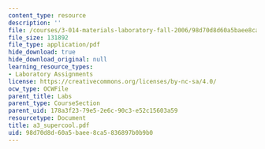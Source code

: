 ```yaml
---
content_type: resource
description: ''
file: /courses/3-014-materials-laboratory-fall-2006/98d70d8d60a5baee8ca5836897b0b9b0_a3_supercool.pdf
file_size: 131892
file_type: application/pdf
hide_download: true
hide_download_original: null
learning_resource_types:
- Laboratory Assignments
license: https://creativecommons.org/licenses/by-nc-sa/4.0/
ocw_type: OCWFile
parent_title: Labs
parent_type: CourseSection
parent_uid: 178a3f23-79e5-2e6c-90c3-e52c15603a59
resourcetype: Document
title: a3_supercool.pdf
uid: 98d70d8d-60a5-baee-8ca5-836897b0b9b0
---
```


